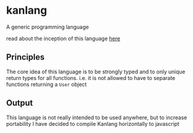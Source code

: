 # kanlang

A generic programming language

read about the inception of this language [here](https://blog.wunderdev.com/blog/kanlang/1/)

## Principles

The core idea of this language is to be strongly typed and to only unique return types for all functions.
i.e. it is not allowed to have to separate functions returning a `User` object

## Output

This language is not really intended to be used anywhere, but to increase portability I have decided to compile Kanlang horizontally to javascript

